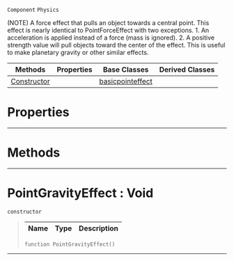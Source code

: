  `Component` `Physics`



(NOTE) A force effect that pulls an object towards a central point. This effect is nearly identical to PointForceEffect with two exceptions. 1. An acceleration is applied instead of a force (mass is ignored). 2. A positive strength value will pull objects toward the center of the effect. This is useful to make planetary gravity or other similar effects.

|Methods|Properties|Base Classes|Derived Classes|
|---|---|---|---|
|[ Constructor](https://github.com/PlasmaEngine/PlasmaDocs/blob/master/code_reference/class_reference/pointgravityeffect.markdown#pointgravityeffect-void)| |[basicpointeffect](https://github.com/PlasmaEngine/PlasmaDocs/blob/master/code_reference/class_reference/basicpointeffect.markdown)| |


 #  Properties


---  
 #  Methods


---  
 #  PointGravityEffect : Void

 `constructor`

> 
> |Name|Type|Description|
> |---|---|---|
> ``` lang=cpp, name=Lightning
> function PointGravityEffect()
> ``` 


---  
 

 